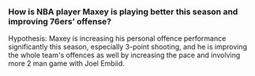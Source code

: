### How is NBA player Maxey is playing better this season and improving 76ers’ offense?
Hypothesis: Maxey is increasing his personal offence performance significantly this season, especially 3-point shooting, and he is improving the whole team's offences as well by increasing the pace and involving more 2 man game with Joel Embiid.
